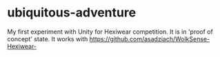 # ubiquitous-adventure
My first experiment with Unity for Hexiwear competition. It is in 'proof of concept' state. 
It works with https://github.com/asadziach/WolkSense-Hexiwear-
